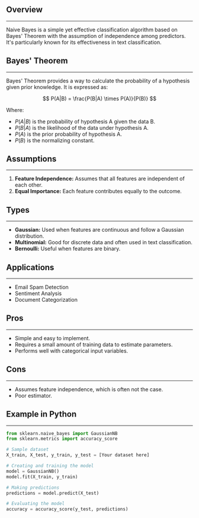 ## Overview
---
Naive Bayes is a simple yet effective classification algorithm based on Bayes' Theorem with the assumption of independence among predictors. It's particularly known for its effectiveness in text classification.

## Bayes' Theorem
---
Bayes' Theorem provides a way to calculate the probability of a hypothesis given prior knowledge. It is expressed as:

$$ P(A|B) = \frac{P(B|A) \times P(A)}{P(B)} $$

Where:
- $P(A|B)$ is the probability of hypothesis A given the data B.
- $P(B|A)$ is the likelihood of the data under hypothesis A.
- $P(A)$ is the prior probability of hypothesis A.
- $P(B)$ is the normalizing constant.

## Assumptions
---
1. **Feature Independence:** Assumes that all features are independent of each other.
2. **Equal Importance:** Each feature contributes equally to the outcome.

## Types
---
- **Gaussian:** Used when features are continuous and follow a Gaussian distribution.
- **Multinomial:** Good for discrete data and often used in text classification.
- **Bernoulli:** Useful when features are binary.

## Applications
---
- Email Spam Detection
- Sentiment Analysis
- Document Categorization

## Pros
---
- Simple and easy to implement.
- Requires a small amount of training data to estimate parameters.
- Performs well with categorical input variables.

## Cons
---
- Assumes feature independence, which is often not the case.
- Poor estimator.

## Example in Python
---
```python
from sklearn.naive_bayes import GaussianNB
from sklearn.metrics import accuracy_score

# Sample dataset
X_train, X_test, y_train, y_test = [Your dataset here]

# Creating and training the model
model = GaussianNB()
model.fit(X_train, y_train)

# Making predictions
predictions = model.predict(X_test)

# Evaluating the model
accuracy = accuracy_score(y_test, predictions)
